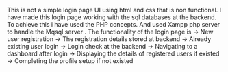 This is not a simple login page UI using html and css that is non functional. I have made this login page working with the sql databases at the backend. 
To achieve this i have used the PHP concepts. And used Xampp php server to handle the Mqsql server . 
The  functionality of the login page is 
     -> New user registration
     -> The registration details stored at backend
     -> Already existing user login
     -> Login check at the backend
     -> Navigating to a dashboard after login
     -> Displaying the details of registered users if existed
     -> Completing the profile setup if not existed